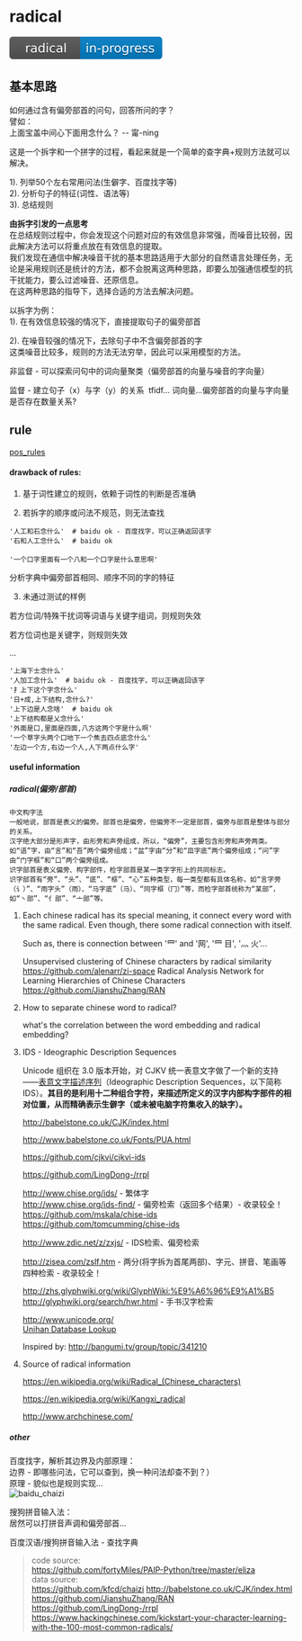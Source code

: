 # radical
![status](artworks/progress.svg)


## 基本思路
如何通过含有偏旁部首的问句，回答所问的字？  
譬如：  
上面宝盖中间心下面用念什么？ -- 甯-nìng

这是一个拆字和一个拼字的过程，看起来就是一个简单的查字典+规则方法就可以解决。

1). 列举50个左右常用问法(生僻字、百度找字等)  
2). 分析句子的特征(词性、语法等)  
3). 总结规则  

**由拆字引发的一点思考**  
​	在总结规则过程中，你会发现这个问题对应的有效信息非常强，而噪音比较弱，因此解决方法可以将重点放在有效信息的提取。  
​	我们发现在通信中解决噪音干扰的基本思路适用于大部分的自然语言处理任务，无论是采用规则还是统计的方法，都不会脱离这两种思路，即要么加强通信模型的抗干扰能力，要么过滤噪音、还原信息。  
​	在这两种思路的指导下，选择合适的方法去解决问题。

以拆字为例：  
1). 在有效信息较强的情况下，直接提取句子的偏旁部首

2). 在噪音较强的情况下，去除句子中不含偏旁部首的字  
这类噪音比较多，规则的方法无法穷举，因此可以采用模型的方法。

非监督 - 可以探索问句中的词向量聚类（偏旁部首的向量与噪音的字向量）  

监督 - 建立句子（x）与字（y）的关系
​       tfidf...
​       词向量...偏旁部首的向量与字向量是否存在数量关系?


## rule
[pos_rules](https://github.com/bifeng/radical/blob/master/test/pos_rules.md)


#### drawback of rules:
1. 基于词性建立的规则，依赖于词性的判断是否准确

2. 若拆字的顺序或问法不规范，则无法查找

```
'人工和石念什么'  # baidu ok - 百度找字，可以正确返回该字
'石和人工念什么'  # baidu ok

'一个口字里面有一个八和一个口字是什么意思啊'
```

分析字典中偏旁部首相同、顺序不同的字的特征

3. 未通过测试的样例

若方位词/特殊干扰词等词语与关键字组词，则规则失效

若方位词也是关键字，则规则失效

...

```
'上海下士念什么'  
'人加工念什么'  # baidu ok - 百度找字，可以正确返回该字
'扌上下这个字念什么'
'日+成,上下结构,念什么?'
'上下边是人念啥'  # baidu ok
'上下结构都是乂念什么'
'外面是口,里面是四面,八方这两个字是什么啊'
'一个草字头两个口地下一个焦去四点底念什么'
'左边一个方,右边一个人,人下两点什么字'
```


#### useful information
##### radical(偏旁/部首)
```
中文构字法
一般地说，部首是表义的偏旁。部首也是偏旁，但偏旁不一定是部首，偏旁与部首是整体与部分的关系。
汉字绝大部分是形声字，由形旁和声旁组成，所以，“偏旁”，主要包含形旁和声旁两类。如“语”字，由“言”和“吾”两个偏旁组成；“盆”字由“分”和“皿字底”两个偏旁组成；“问”字由“门字框”和“口”两个偏旁组成。
识字部首是表义偏旁、构字部件，检字部首是某一类字字形上的共同标志。
识字部首有“旁”、“头”、“底”、“框”、“心”五种类型，每一类型都有具体名称，如“言字旁（讠）”、“雨字头”（雨）、“马字底”（马）、“同字框（冂）”等，而检字部首统称为“某部”，如“丶部”、“亻部”、“亠部”等。
```
1. Each chinese radical has its special meaning, it connect every word with the same radical. Even though, there some radical connection with itself.

   Such as, there is connection between '罒' and '网', '罒  目', '灬  火'... 

   Unsupervised clustering of Chinese characters by radical similarity
   https://github.com/alenarr/zi-space 
   Radical Analysis Network for Learning Hierarchies of Chinese Characters
   https://github.com/JianshuZhang/RAN

2. How to separate chinese word to radical?

   what's the correlation between the word embedding and radical embedding?

3. IDS - Ideographic Description Sequences

    Unicode 组织在 3.0 版本开始，对 CJKV 统一表意文字做了一个新的支持——[表意文字描述序列](https://zh.wikipedia.org/zh-hk/%E8%A1%A8%E6%84%8F%E6%96%87%E5%AD%97%E6%8F%8F%E8%BF%B0%E5%AD%97%E7%AC%A6)（Ideographic Description Sequences，以下简称IDS）。**其目的是利用十二种组合字符，来描述所定义的汉字内部构字部件的相对位置，从而精确表示生僻字（或未被电脑字符集收入的缺字）。**

   http://babelstone.co.uk/CJK/index.html

   http://www.babelstone.co.uk/Fonts/PUA.html

   https://github.com/cjkvi/cjkvi-ids

   https://github.com/LingDong-/rrpl

   http://www.chise.org/ids/ - 繁体字  
   http://www.chise.org/ids-find/ - 偏旁检索（返回多个结果）- 收录较全！  
   https://github.com/mskala/chise-ids  
   https://github.com/tomcumming/chise-ids  

   http://www.zdic.net/z/zxjs/ - IDS检索、偏旁检索

   http://zisea.com/zslf.htm - 两分(将字拆为首尾两部)、字元、拼音、笔画等四种检索 - 收录较全！

   http://zhs.glyphwiki.org/wiki/GlyphWiki:%E9%A6%96%E9%A1%B5  
   http://glyphwiki.org/search/hwr.html - 手书汉字检索

   http://www.unicode.org/  
   [Unihan Database Lookup](http://unicode.org/charts/unihan.html)
   
   Inspired by: http://bangumi.tv/group/topic/341210  

4. Source of radical information

   https://en.wikipedia.org/wiki/Radical_(Chinese_characters)  
   
   https://en.wikipedia.org/wiki/Kangxi_radical

   http://www.archchinese.com/  

##### other
百度找字，解析其边界及内部原理：  
​	边界 - 即哪些问法，它可以查到，换一种问法却查不到？）  
​	原理 - 貌似也是规则实现...  
![baidu_chaizi](https://github.com/bifeng/radical/raw/master/dict/baidu_chaizi.png)

搜狗拼音输入法：  
​	居然可以打拼音声调和偏旁部首...

百度汉语/搜狗拼音输入法 - 查找字典

> code source:  
https://github.com/fortyMiles/PAIP-Python/tree/master/eliza  
> data source:  
https://github.com/kfcd/chaizi
http://babelstone.co.uk/CJK/index.html
https://github.com/JianshuZhang/RAN  
https://github.com/LingDong-/rrpl
https://www.hackingchinese.com/kickstart-your-character-learning-with-the-100-most-common-radicals/  

